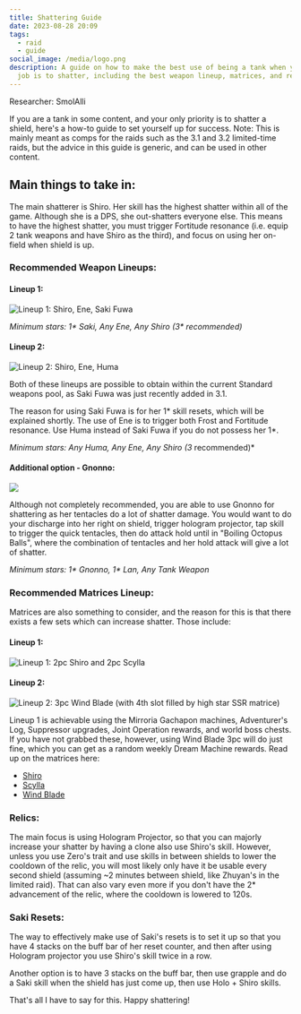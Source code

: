 ```yaml
---
title: Shattering Guide
date: 2023-08-28 20:09
tags:
  - raid
  - guide
social_image: /media/logo.png
description: A guide on how to make the best use of being a tank when your main
  job is to shatter, including the best weapon lineup, matrices, and relics.
---
```

Researcher: SmolAlli

If you are a tank in some content, and your only priority is to shatter a shield, here's a how-to guide to set yourself up for success. Note: This is mainly meant as comps for the raids such as the 3.1 and 3.2 limited-time raids, but the advice in this guide is generic, and can be used in other content.

## Main things to take in:

The main shatterer is Shiro. Her skill has the highest shatter within all of the game. Although she is a DPS, she out-shatters everyone else. This means to have the highest shatter, you must trigger Fortitude resonance (i.e. equip 2 tank weapons and have Shiro as the third), and focus on using her on-field when shield is up.

### Recommended Weapon Lineups:

#### Lineup 1:

![Lineup 1: Shiro, Ene, Saki Fuwa](https://media.discordapp.net/attachments/1143886813593882664/1143888090897862686/image.png)

*Minimum stars: 1\* Saki, Any Ene, Any Shiro (3\* recommended)*

#### Lineup 2:

![Lineup 2: Shiro, Ene, Huma](https://media.discordapp.net/attachments/1143886813593882664/1143888404069757038/image.png)

Both of these lineups are possible to obtain within the current Standard weapons pool, as Saki Fuwa was just recently added in 3.1. 

The reason for using Saki Fuwa is for her 1\* skill resets, which will be explained shortly. The use of Ene is to trigger both Frost and Fortitude resonance. Use Huma instead of Saki Fuwa if you do not possess her 1\*.

*Minimum stars: Any Huma, Any Ene, Any Shiro (3* recommended)*

#### Additional option - Gnonno:

![](/media/gnonno-comp.png)

Although not completely recommended, you are able to use Gnonno for shattering as her tentacles do a lot of shatter damage. You would want to do your discharge into her right on shield, trigger hologram projector, tap skill to trigger the quick tentacles, then do attack hold until in "Boiling Octopus Balls", where the combination of tentacles and her hold attack will give a lot of shatter.

*Minimum stars: 1\* Gnonno, 1\* Lan, Any Tank Weapon*

### Recommended Matrices Lineup:

Matrices are also something to consider, and the reason for this is that there exists a few sets which can increase shatter. Those include:

#### Lineup 1:

![Lineup 1: 2pc Shiro and 2pc Scylla](https://media.discordapp.net/attachments/1143886813593882664/1143889333665931284/image.png)

#### Lineup 2:

![Lineup 2: 3pc Wind Blade (with 4th slot filled by high star SSR matrice)](https://media.discordapp.net/attachments/1143886813593882664/1143888911295336478/image.png)

Lineup 1 is achievable using the Mirroria Gachapon machines, Adventurer's Log, Suppressor upgrades, Joint Operation rewards, and world boss chests. If you have not grabbed these, however, using Wind Blade 3pc will do just fine, which you can get as a random weekly Dream Machine rewards. Read up on the matrices here:

* [Shiro](https://hykroslobby.com/matrices/shiro)
* [Scylla](https://hykroslobby.com/matrices/scylla) [](https://hykroslobby.com/matrices/wind-blade)
* [Wind Blade](https://hykroslobby.com/matrices/wind-blade) 

### Relics:

The main focus is using Hologram Projector, so that you can majorly increase your shatter by having a clone also use Shiro's skill. However, unless you use Zero's trait and use skills in between shields to lower the cooldown of the relic, you will most likely only have it be usable every second shield (assuming ~2 minutes between shield, like Zhuyan's in the limited raid). That can also vary even more if you don't have the 2* advancement of the relic, where the cooldown is lowered to 120s.

### Saki Resets:

The way to effectively make use of Saki's resets is to set it up so that you have 4 stacks on the buff bar of her reset counter, and then after using Hologram projector you use Shiro's skill twice in a row. 

Another option is to have 3 stacks on the buff bar, then use grapple and do a Saki skill when the shield has just come up, then use Holo + Shiro skills.

That's all I have to say for this. Happy shattering!